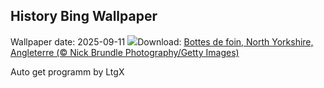 ## History Bing Wallpaper
Wallpaper date: 2025-09-11
![](https://www.bing.com/th?id=OHR.YorkshireHay_FR-CA9200328346_UHD.jpg&w=1000)Download: [Bottes de foin, North Yorkshire, Angleterre (© Nick Brundle Photography/Getty Images)](https://www.bing.com/th?id=OHR.YorkshireHay_FR-CA9200328346_UHD.jpg)

Auto get programm by LtgX
